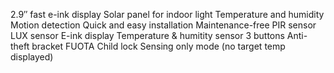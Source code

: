2.9″ fast e-ink display
Solar panel for indoor light
Temperature and humidity
Motion detection
Quick and easy installation
Maintenance-free
PIR sensor
LUX sensor
E-ink display
Temperature & humitity sensor
3 buttons
Anti-theft bracket
FUOTA
Child lock
Sensing only mode (no target temp displayed)
